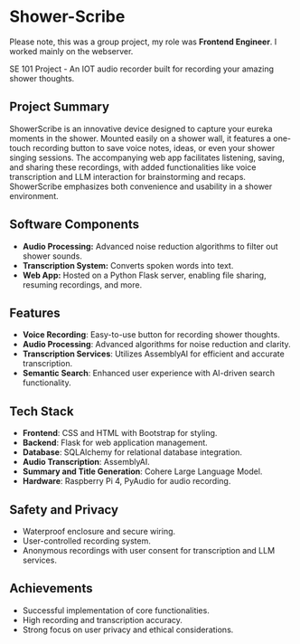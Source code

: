 # Shower-Scribe
Please note, this was a group project, my role was **Frontend Engineer**. I worked mainly on the webserver.

SE 101 Project - An IOT audio recorder built for recording your amazing shower thoughts.

## Project Summary
ShowerScribe is an innovative device designed to capture your eureka moments in the shower. Mounted easily on a shower wall, it features a one-touch recording button to save voice notes, ideas, or even your shower singing sessions. The accompanying web app facilitates listening, saving, and sharing these recordings, with added functionalities like voice transcription and LLM interaction for brainstorming and recaps. ShowerScribe emphasizes both convenience and usability in a shower environment.

## Software Components
- **Audio Processing:** Advanced noise reduction algorithms to filter out shower sounds.
- **Transcription System:** Converts spoken words into text.
- **Web App:** Hosted on a Python Flask server, enabling file sharing, resuming recordings, and more.

## Features
- **Voice Recording**: Easy-to-use button for recording shower thoughts.
- **Audio Processing**: Advanced algorithms for noise reduction and clarity.
- **Transcription Services**: Utilizes AssemblyAI for efficient and accurate transcription.
- **Semantic Search**: Enhanced user experience with AI-driven search functionality.

## Tech Stack
- **Frontend**: CSS and HTML with Bootstrap for styling.
- **Backend**: Flask for web application management.
- **Database**: SQLAlchemy for relational database integration.
- **Audio Transcription**: AssemblyAI.
- **Summary and Title Generation**: Cohere Large Language Model.
- **Hardware**: Raspberry Pi 4, PyAudio for audio recording.

## Safety and Privacy
- Waterproof enclosure and secure wiring.
- User-controlled recording system.
- Anonymous recordings with user consent for transcription and LLM services.

## Achievements
- Successful implementation of core functionalities.
- High recording and transcription accuracy.
- Strong focus on user privacy and ethical considerations.

